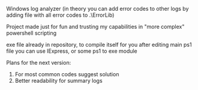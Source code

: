 Windows log analyzer (in theory you can add error codes to other logs by adding file with all error codes to .\ErrorLib) 

Project made just for fun and trusting my capabilities in "more complex" powershell scripting

exe file already in repository, to compile itself for you after editing main ps1 file you can use IExpress, or some ps1 to exe module 

Plans for the next version: 

1. For most common codes suggest solution
2. Better readability for summary logs 